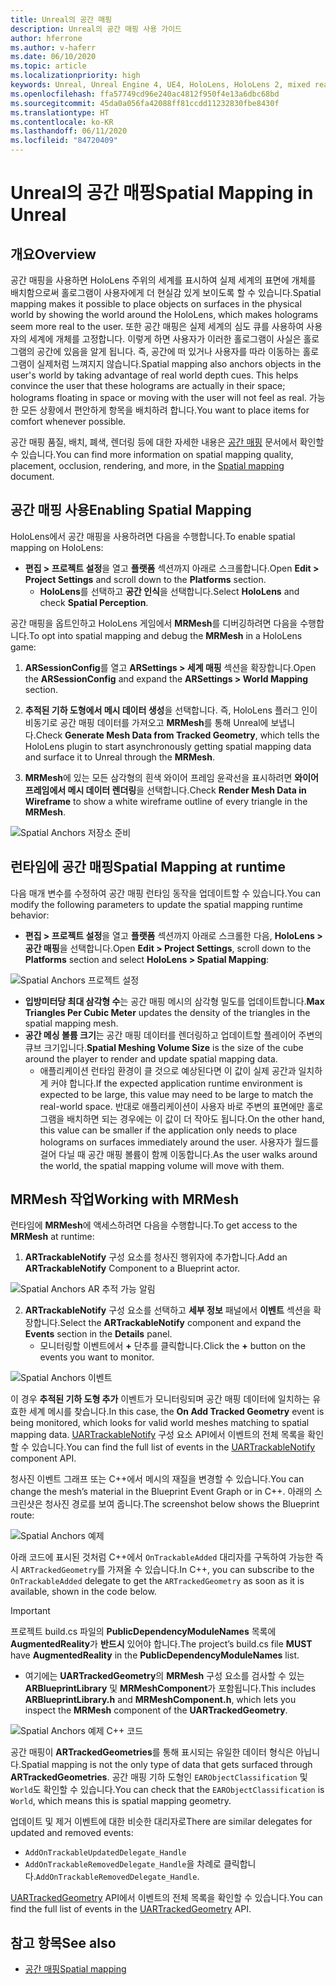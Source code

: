 ```yaml
---
title: Unreal의 공간 매핑
description: Unreal의 공간 매핑 사용 가이드
author: hferrone
ms.author: v-haferr
ms.date: 06/10/2020
ms.topic: article
ms.localizationpriority: high
keywords: Unreal, Unreal Engine 4, UE4, HoloLens, HoloLens 2, mixed reality, 개발, 기능, 설명서, 가이드, 홀로그램, 공간 매핑
ms.openlocfilehash: ffa57749cd96e240ac4812f950f4e13a6dbc68bd
ms.sourcegitcommit: 45da0a056fa42088ff81ccdd11232830fbe8430f
ms.translationtype: HT
ms.contentlocale: ko-KR
ms.lasthandoff: 06/11/2020
ms.locfileid: "84720409"
---
```

# <a name="spatial-mapping-in-unreal"></a><span data-ttu-id="5ab49-104">Unreal의 공간 매핑</span><span class="sxs-lookup"><span data-stu-id="5ab49-104">Spatial Mapping in Unreal</span></span>

## <a name="overview"></a><span data-ttu-id="5ab49-105">개요</span><span class="sxs-lookup"><span data-stu-id="5ab49-105">Overview</span></span>
<span data-ttu-id="5ab49-106">공간 매핑을 사용하면 HoloLens 주위의 세계를 표시하여 실제 세계의 표면에 개체를 배치함으로써 홀로그램이 사용자에게 더 현실감 있게 보이도록 할 수 있습니다.</span><span class="sxs-lookup"><span data-stu-id="5ab49-106">Spatial mapping makes it possible to place objects on surfaces in the physical world by showing the world around the HoloLens, which makes holograms seem more real to the user.</span></span> <span data-ttu-id="5ab49-107">또한 공간 매핑은 실제 세계의 심도 큐를 사용하여 사용자의 세계에 개체를 고정합니다. 이렇게 하면 사용자가 이러한 홀로그램이 사실은 홀로그램의 공간에 있음을 알게 됩니다. 즉, 공간에 떠 있거나 사용자를 따라 이동하는 홀로그램이 실제처럼 느껴지지 않습니다.</span><span class="sxs-lookup"><span data-stu-id="5ab49-107">Spatial mapping also anchors objects in the user's world by taking advantage of real world depth cues. This helps convince the user that these holograms are actually in their space; holograms floating in space or moving with the user will not feel as real.</span></span> <span data-ttu-id="5ab49-108">가능한 모든 상황에서 편안하게 항목을 배치하려 합니다.</span><span class="sxs-lookup"><span data-stu-id="5ab49-108">You want to place items for comfort whenever possible.</span></span>

<span data-ttu-id="5ab49-109">공간 매핑 품질, 배치, 폐색, 렌더링 등에 대한 자세한 내용은 [공간 매핑](spatial-mapping.md) 문서에서 확인할 수 있습니다.</span><span class="sxs-lookup"><span data-stu-id="5ab49-109">You can find more information on spatial mapping quality, placement, occlusion, rendering, and more, in the [Spatial mapping](spatial-mapping.md) document.</span></span>

## <a name="enabling-spatial-mapping"></a><span data-ttu-id="5ab49-110">공간 매핑 사용</span><span class="sxs-lookup"><span data-stu-id="5ab49-110">Enabling Spatial Mapping</span></span>

<span data-ttu-id="5ab49-111">HoloLens에서 공간 매핑을 사용하려면 다음을 수행합니다.</span><span class="sxs-lookup"><span data-stu-id="5ab49-111">To enable spatial mapping on HoloLens:</span></span>
- <span data-ttu-id="5ab49-112">**편집 > 프로젝트 설정**을 열고 **플랫폼** 섹션까지 아래로 스크롤합니다.</span><span class="sxs-lookup"><span data-stu-id="5ab49-112">Open **Edit > Project Settings** and scroll down to the **Platforms** section.</span></span>    
    + <span data-ttu-id="5ab49-113">**HoloLens**를 선택하고 **공간 인식**을 선택합니다.</span><span class="sxs-lookup"><span data-stu-id="5ab49-113">Select **HoloLens** and check **Spatial Perception**.</span></span>

<span data-ttu-id="5ab49-114">공간 매핑을 옵트인하고 HoloLens 게임에서 **MRMesh**를 디버깅하려면 다음을 수행합니다.</span><span class="sxs-lookup"><span data-stu-id="5ab49-114">To opt into spatial mapping and debug the **MRMesh** in a HoloLens game:</span></span>
1. <span data-ttu-id="5ab49-115">**ARSessionConfig**를 열고 **ARSettings > 세계 매핑** 섹션을 확장합니다.</span><span class="sxs-lookup"><span data-stu-id="5ab49-115">Open the **ARSessionConfig** and expand the **ARSettings > World Mapping** section.</span></span> 

2. <span data-ttu-id="5ab49-116">**추적된 기하 도형에서 메시 데이터 생성**을 선택합니다. 즉, HoloLens 플러그 인이 비동기로 공간 매핑 데이터를 가져오고 **MRMesh**를 통해 Unreal에 보냅니다.</span><span class="sxs-lookup"><span data-stu-id="5ab49-116">Check **Generate Mesh Data from Tracked Geometry**, which tells the HoloLens plugin to start asynchronously getting spatial mapping data and surface it to Unreal through the **MRMesh**.</span></span> 
3. <span data-ttu-id="5ab49-117">**MRMesh**에 있는 모든 삼각형의 흰색 와이어 프레임 윤곽선을 표시하려면 **와이어 프레임에서 메시 데이터 렌더링**을 선택합니다.</span><span class="sxs-lookup"><span data-stu-id="5ab49-117">Check **Render Mesh Data in Wireframe** to show a white wireframe outline of every triangle in the **MRMesh**.</span></span> 

![Spatial Anchors 저장소 준비](images/unreal-spatialmapping-arsettings.PNG)


## <a name="spatial-mapping-at-runtime"></a><span data-ttu-id="5ab49-119">런타임에 공간 매핑</span><span class="sxs-lookup"><span data-stu-id="5ab49-119">Spatial Mapping at runtime</span></span>
<span data-ttu-id="5ab49-120">다음 매개 변수를 수정하여 공간 매핑 런타임 동작을 업데이트할 수 있습니다.</span><span class="sxs-lookup"><span data-stu-id="5ab49-120">You can modify the following parameters to update the spatial mapping runtime behavior:</span></span>

- <span data-ttu-id="5ab49-121">**편집 > 프로젝트 설정**을 열고 **플랫폼** 섹션까지 아래로 스크롤한 다음, **HoloLens > 공간 매핑**을 선택합니다.</span><span class="sxs-lookup"><span data-stu-id="5ab49-121">Open **Edit > Project Settings**, scroll down to the **Platforms** section and select **HoloLens > Spatial Mapping**:</span></span> 

![Spatial Anchors 프로젝트 설정](images/unreal-spatialmapping-projectsettings.PNG)

- <span data-ttu-id="5ab49-123">**입방미터당 최대 삼각형 수**는 공간 매핑 메시의 삼각형 밀도를 업데이트합니다.</span><span class="sxs-lookup"><span data-stu-id="5ab49-123">**Max Triangles Per Cubic Meter** updates the density of the triangles in the spatial mapping mesh.</span></span>  
- <span data-ttu-id="5ab49-124">**공간 메싱 볼륨 크기**는 공간 매핑 데이터를 렌더링하고 업데이트할 플레이어 주변의 큐브 크기입니다.</span><span class="sxs-lookup"><span data-stu-id="5ab49-124">**Spatial Meshing Volume Size** is the size of the cube around the player to render and update spatial mapping data.</span></span>  
    + <span data-ttu-id="5ab49-125">애플리케이션 런타임 환경이 클 것으로 예상된다면 이 값이 실제 공간과 일치하게 커야 합니다.</span><span class="sxs-lookup"><span data-stu-id="5ab49-125">If the expected application runtime environment is expected to be large, this value may need to be large to match the real-world space.</span></span>  <span data-ttu-id="5ab49-126">반대로 애플리케이션이 사용자 바로 주변의 표면에만 홀로그램을 배치하면 되는 경우에는 이 값이 더 작아도 됩니다.</span><span class="sxs-lookup"><span data-stu-id="5ab49-126">On the other hand, this value can be smaller if the application only needs to place holograms on surfaces immediately around the user.</span></span> <span data-ttu-id="5ab49-127">사용자가 월드를 걸어 다닐 때 공간 매핑 볼륨이 함께 이동합니다.</span><span class="sxs-lookup"><span data-stu-id="5ab49-127">As the user walks around the world, the spatial mapping volume will move with them.</span></span> 

## <a name="working-with-mrmesh"></a><span data-ttu-id="5ab49-128">MRMesh 작업</span><span class="sxs-lookup"><span data-stu-id="5ab49-128">Working with MRMesh</span></span>
<span data-ttu-id="5ab49-129">런타임에 **MRMesh**에 액세스하려면 다음을 수행합니다.</span><span class="sxs-lookup"><span data-stu-id="5ab49-129">To get access to the **MRMesh** at runtime:</span></span>
1. <span data-ttu-id="5ab49-130">**ARTrackableNotify** 구성 요소를 청사진 행위자에 추가합니다.</span><span class="sxs-lookup"><span data-stu-id="5ab49-130">Add an **ARTrackableNotify** Component to a Blueprint actor.</span></span> 

![Spatial Anchors AR 추적 가능 알림](images/unreal-spatialmapping-artrackablenotify.PNG)

2. <span data-ttu-id="5ab49-132">**ARTrackableNotify** 구성 요소를 선택하고 **세부 정보** 패널에서 **이벤트** 섹션을 확장합니다.</span><span class="sxs-lookup"><span data-stu-id="5ab49-132">Select the **ARTrackableNotify** component and expand the **Events** section in the **Details** panel.</span></span> 
    - <span data-ttu-id="5ab49-133">모니터링할 이벤트에서 **+** 단추를 클릭합니다.</span><span class="sxs-lookup"><span data-stu-id="5ab49-133">Click the **+** button on the events you want to monitor.</span></span> 

![Spatial Anchors 이벤트](images/unreal-spatialmapping-events.PNG)

<span data-ttu-id="5ab49-135">이 경우 **추적된 기하 도형 추가** 이벤트가 모니터링되며 공간 매핑 데이터에 일치하는 유효한 세계 메시를 찾습니다.</span><span class="sxs-lookup"><span data-stu-id="5ab49-135">In this case, the **On Add Tracked Geometry** event is being monitored, which looks for valid world meshes matching to spatial mapping data.</span></span> <span data-ttu-id="5ab49-136">[UARTrackableNotify](https://docs.unrealengine.com/API/Runtime/AugmentedReality/UARTrackableNotifyComponent/index.html) 구성 요소 API에서 이벤트의 전체 목록을 확인할 수 있습니다.</span><span class="sxs-lookup"><span data-stu-id="5ab49-136">You can find the full list of events in the [UARTrackableNotify](https://docs.unrealengine.com/API/Runtime/AugmentedReality/UARTrackableNotifyComponent/index.html) component API.</span></span> 

<span data-ttu-id="5ab49-137">청사진 이벤트 그래프 또는 C++에서 메시의 재질을 변경할 수 있습니다.</span><span class="sxs-lookup"><span data-stu-id="5ab49-137">You can change the mesh’s material in the Blueprint Event Graph or in C++.</span></span> <span data-ttu-id="5ab49-138">아래의 스크린샷은 청사진 경로를 보여 줍니다.</span><span class="sxs-lookup"><span data-stu-id="5ab49-138">The screenshot below shows the Blueprint route:</span></span> 

![Spatial Anchors 예제](images/unreal-spatialmapping-example.PNG)

<span data-ttu-id="5ab49-140">아래 코드에 표시된 것처럼 C++에서 `OnTrackableAdded` 대리자를 구독하여 가능한 즉시 `ARTrackedGeometry`를 가져올 수 있습니다.</span><span class="sxs-lookup"><span data-stu-id="5ab49-140">In C++, you can subscribe to the `OnTrackableAdded` delegate to get the `ARTrackedGeometry` as soon as it is available, shown in the code below.</span></span> 

> [!IMPORTANT]
> <span data-ttu-id="5ab49-141">프로젝트 build.cs 파일의 **PublicDependencyModuleNames** 목록에 **AugmentedReality**가 **반드시** 있어야 합니다.</span><span class="sxs-lookup"><span data-stu-id="5ab49-141">The project’s build.cs file **MUST** have **AugmentedReality** in the **PublicDependencyModuleNames** list.</span></span>
> - <span data-ttu-id="5ab49-142">여기에는 **UARTrackedGeometry**의 **MRMesh** 구성 요소를 검사할 수 있는 **ARBlueprintLibrary** 및 **MRMeshComponent**가 포함됩니다.</span><span class="sxs-lookup"><span data-stu-id="5ab49-142">This includes **ARBlueprintLibrary.h** and **MRMeshComponent.h**, which lets you inspect the **MRMesh** component of the **UARTrackedGeometry**.</span></span> 

![Spatial Anchors 예제 C++ 코드](images/unreal-spatialmapping-examplecode.PNG)

<span data-ttu-id="5ab49-144">공간 매핑이 **ARTrackedGeometries**를 통해 표시되는 유일한 데이터 형식은 아닙니다.</span><span class="sxs-lookup"><span data-stu-id="5ab49-144">Spatial mapping is not the only type of data that gets surfaced through **ARTrackedGeometries**.</span></span> <span data-ttu-id="5ab49-145">공간 매핑 기하 도형인 `EARObjectClassification` 및 `World`도 확인할 수 있습니다.</span><span class="sxs-lookup"><span data-stu-id="5ab49-145">You can check that the `EARObjectClassification` is `World`, which means this is spatial mapping geometry.</span></span> 

<span data-ttu-id="5ab49-146">업데이트 및 제거 이벤트에 대한 비슷한 대리자로</span><span class="sxs-lookup"><span data-stu-id="5ab49-146">There are similar delegates for updated and removed events:</span></span> 
- `AddOnTrackableUpdatedDelegate_Handle` 
- <span data-ttu-id="5ab49-147">`AddOnTrackableRemovedDelegate_Handle`을 차례로 클릭합니다.</span><span class="sxs-lookup"><span data-stu-id="5ab49-147">`AddOnTrackableRemovedDelegate_Handle`.</span></span> 

<span data-ttu-id="5ab49-148">[UARTrackedGeometry](https://docs.unrealengine.com/API/Runtime/AugmentedReality/UARTrackedGeometry/index.html) API에서 이벤트의 전체 목록을 확인할 수 있습니다.</span><span class="sxs-lookup"><span data-stu-id="5ab49-148">You can find the full list of events in the [UARTrackedGeometry](https://docs.unrealengine.com/API/Runtime/AugmentedReality/UARTrackedGeometry/index.html) API.</span></span>

## <a name="see-also"></a><span data-ttu-id="5ab49-149">참고 항목</span><span class="sxs-lookup"><span data-stu-id="5ab49-149">See also</span></span>
* [<span data-ttu-id="5ab49-150">공간 매핑</span><span class="sxs-lookup"><span data-stu-id="5ab49-150">Spatial mapping</span></span>](spatial-mapping.md)

